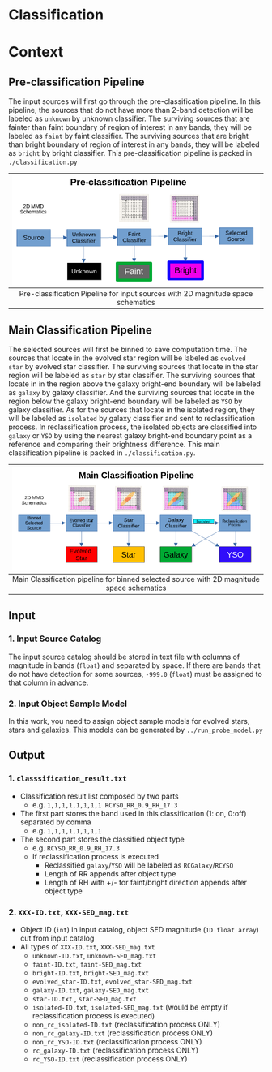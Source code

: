 # Classification

# Context

## Pre-classification Pipeline
The input sources will first go through the pre-classification pipeline.
In this pipeline, the sources that do not have more than 2-band detection will be labeled as `unknown` by unknown classifier.
The surviving sources that are fainter than faint boundary of region of interest in any bands, they will be labeled as `faint` by faint classifier.
The surviving sources that are bright than bright boundary of region of interest in any bands, they will be labeled as `bright` by bright classifier.
This pre-classification pipeline is packed in `./classification.py`

| ![Pipeline_Pre-classification](../figures/Pipeline_Pre-classification.png)       |
| :--:                                                                             |
| Pre-classification Pipeline for input sources with 2D magnitude space schematics |

## Main Classification Pipeline
The selected sources will first be binned to save computation time.
The sources that locate in the evolved star region will be labeled as `evolved star` by evolved star classifier.
The surviving sources that locate in the star region will be labeled as `star` by star classifier.
The surviving sources that locate in in the region above the galaxy bright-end boundary will be labeled as `galaxy` by galaxy classifier.
And the surviving sources that locate in the region below the galaxy bright-end boundary will be labeled as `YSO` by galaxy classifier.
As for the sources that locate in the isolated region, they will be labeled as `isolated` by galaxy classifier and sent to reclassification process.
In reclassification process, the isolated objects are classified into `galaxy` or `YSO` by using the nearest galaxy bright-end boundary point as a reference and comparing their brightness difference.
This main classification pipeline is packed in `./classification.py`.

| ![Pipeline_Main_Classification](../figures/Pipeline_Main_Classification.png)               |
| :--:                                                                                       |
| Main Classification pipeline for binned selected source with 2D magnitude space schematics |

## Input

### 1. Input Source Catalog
The input source catalog should be stored in text file with columns of magnitude in bands (`float`) and separated by space.
If there are bands that do not have detection for some sources, `-999.0` (`float`) must be assigned to that column in advance.

### 2. Input Object Sample Model
In this work, you need to assign object sample models for evolved stars, stars and galaxies.
This models can be generated by `../run_probe_model.py`

## Output

### 1. `classsification_result.txt`
- Classification result list composed by two parts
    - e.g. `1,1,1,1,1,1,1,1 RCYSO_RR_0.9_RH_17.3`
- The first part stores the band used in this classification (1: on, 0:off) separated by comma
    - e.g. `1,1,1,1,1,1,1,1`
- The second part stores the classified object type
    - e.g. `RCYSO_RR_0.9_RH_17.3`
    - If reclassification process is executed
        - Reclassified `galaxy`/`YSO` will be labeled as `RCGalaxy`/`RCYSO`
        - Length of RR appends after object type
        - Length of RH with +/- for faint/bright direction appends after object type


### 2. `XXX-ID.txt`, `XXX-SED_mag.txt`
- Object ID (`int`) in input catalog, object SED magnitude (`1D float array`) cut from input catalog
- All types of `XXX-ID.txt`, `XXX-SED_mag.txt`
    - `unknown-ID.txt`, `unknown-SED_mag.txt`
    - `faint-ID.txt`, `faint-SED_mag.txt`
    - `bright-ID.txt`, `bright-SED_mag.txt`
    - `evolved_star-ID.txt`, `evolved_star-SED_mag.txt`
    - `galaxy-ID.txt`, `galaxy-SED_mag.txt`
    - `star-ID.txt` , `star-SED_mag.txt`
    - `isolated-ID.txt`, `isolated-SED_mag.txt` (would be empty if reclassification process is executed)
    - `non_rc_isolated-ID.txt` (reclassification process ONLY)
    - `non_rc_galaxy-ID.txt` (reclassification process ONLY)
    - `non_rc_YSO-ID.txt` (reclassification process ONLY)
    - `rc_galaxy-ID.txt` (reclassification process ONLY)
    - `rc_YSO-ID.txt` (reclassification process ONLY)
